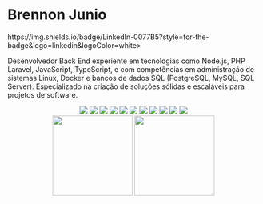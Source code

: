 <h1>Brennon Junio </h1>
<img>https://img.shields.io/badge/LinkedIn-0077B5?style=for-the-badge&logo=linkedin&logoColor=white></img>

Desenvolvedor Back End experiente em tecnologias como Node.js, PHP Laravel, JavaScript, TypeScript, e com competências em administração de sistemas Linux, Docker e bancos de dados SQL (PostgreSQL, MySQL, SQL Server). Especializado na criação de soluções sólidas e escaláveis para projetos de software.

<div align="center">
<img src="https://img.shields.io/badge/Node.js-43853D?style=for-the-badge&logo=node.js&logoColor=white"/>
<img src="https://img.shields.io/badge/JavaScript-F7DF1E?style=for-the-badge&logo=javascript&logoColor=black"/>
<img src="https://img.shields.io/badge/TypeScript-007ACC?style=for-the-badge&logo=typescript&logoColor=white"/>
<img src="https://img.shields.io/badge/PHP-777BB4?style=for-the-badge&logo=php&logoColor=white"/>
<img src="https://img.shields.io/badge/React-20232A?style=for-the-badge&logo=react&logoColor=61DAFB"/>
<img src="https://img.shields.io/badge/MySQL-00000F?style=for-the-badge&logo=mysql&logoColor=white"/>
<img src="https://img.shields.io/badge/PostgreSQL-316192?style=for-the-badge&logo=postgresql&logoColor=white"/>
<img src="https://img.shields.io/badge/Prisma-3982CE?style=for-the-badge&logo=Prisma&logoColor=white"/>
<img src="https://img.shields.io/badge/GIT-E44C30?style=for-the-badge&logo=git&logoColor=white"/>
<img src="https://img.shields.io/badge/Raspberry%20Pi-A22846?style=for-the-badge&logo=Raspberry%20Pi&logoColor=white"/>
<img src="https://img.shields.io/badge/Ubuntu-E95420?style=for-the-badge&logo=ubuntu&logoColor=white"/>
</div>
  
<div align="center">
<img height="160em" src="https://github-readme-stats.vercel.app/api?username=brennonjunio&show_icons=true&theme=radical"/>
<img height="160em" src="https://github-readme-stats.vercel.app/api/top-langs/?username=brennonjunio&layout=compact&langs_count=7&theme=synthwave"/>
</div>
